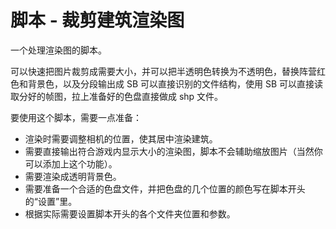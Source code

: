 # 脚本 - 裁剪建筑渲染图

一个处理渲染图的脚本。

可以快速把图片裁剪成需要大小，并可以把半透明色转换为不透明色，替换阵营红色和背景色，以及分段输出成 SB 可以直接识别的文件结构，使用 SB 可以直接读取分好的帧图，拉上准备好的色盘直接做成 shp 文件。

要使用这个脚本，需要一点准备：

* 渲染时需要调整相机的位置，使其居中渲染建筑。
* 需要直接输出符合游戏内显示大小的渲染图，脚本不会辅助缩放图片（当然你可以添加上这个功能）。
* 需要渲染成透明背景色。
* 需要准备一个合适的色盘文件，并把色盘的几个位置的颜色写在脚本开头的“设置”里。
* 根据实际需要设置脚本开头的各个文件夹位置和参数。
